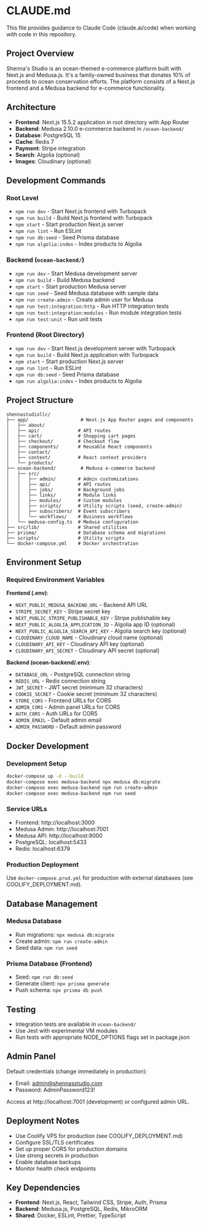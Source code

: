 # CLAUDE.md

This file provides guidance to Claude Code (claude.ai/code) when working with code in this repository.

## Project Overview

Shenna's Studio is an ocean-themed e-commerce platform built with Next.js and Medusa.js. It's a family-owned business that donates 10% of proceeds to ocean conservation efforts. The platform consists of a Next.js frontend and a Medusa backend for e-commerce functionality.

## Architecture

- **Frontend**: Next.js 15.5.2 application in root directory with App Router
- **Backend**: Medusa 2.10.0 e-commerce backend in `/ocean-backend/`
- **Database**: PostgreSQL 15
- **Cache**: Redis 7
- **Payment**: Stripe integration
- **Search**: Algolia (optional)
- **Images**: Cloudinary (optional)

## Development Commands

### Root Level
- `npm run dev` - Start Next.js frontend with Turbopack
- `npm run build` - Build Next.js frontend with Turbopack
- `npm start` - Start production Next.js server
- `npm run lint` - Run ESLint
- `npm run db:seed` - Seed Prisma database
- `npm run algolia:index` - Index products to Algolia

### Backend (`ocean-backend/`)
- `npm run dev` - Start Medusa development server
- `npm run build` - Build Medusa backend
- `npm start` - Start production Medusa server
- `npm run seed` - Seed Medusa database with sample data
- `npm run create-admin` - Create admin user for Medusa
- `npm run test:integration:http` - Run HTTP integration tests
- `npm run test:integration:modules` - Run module integration tests
- `npm run test:unit` - Run unit tests

### Frontend (Root Directory)
- `npm run dev` - Start Next.js development server with Turbopack
- `npm run build` - Build Next.js application with Turbopack
- `npm start` - Start production Next.js server
- `npm run lint` - Run ESLint
- `npm run db:seed` - Seed Prisma database
- `npm run algolia:index` - Index products to Algolia

## Project Structure

```
shennastudiollc/
├── app/                   # Next.js App Router pages and components
│   ├── about/
│   ├── api/              # API routes
│   ├── cart/             # Shopping cart pages
│   ├── checkout/         # Checkout flow
│   ├── components/       # Reusable React components
│   ├── contact/
│   ├── context/          # React context providers
│   └── products/
├── ocean-backend/         # Medusa e-commerce backend
│   ├── src/
│   │   ├── admin/        # Admin customizations
│   │   ├── api/          # API routes
│   │   ├── jobs/         # Background jobs
│   │   ├── links/        # Module links
│   │   ├── modules/      # Custom modules
│   │   ├── scripts/      # Utility scripts (seed, create-admin)
│   │   ├── subscribers/  # Event subscribers
│   │   └── workflows/    # Business workflows
│   └── medusa-config.ts  # Medusa configuration
├── src/lib/              # Shared utilities
├── prisma/               # Database schema and migrations
├── scripts/              # Utility scripts
└── docker-compose.yml    # Docker orchestration
```

## Environment Setup

### Required Environment Variables

**Frontend (.env)**:
- `NEXT_PUBLIC_MEDUSA_BACKEND_URL` - Backend API URL
- `STRIPE_SECRET_KEY` - Stripe secret key
- `NEXT_PUBLIC_STRIPE_PUBLISHABLE_KEY` - Stripe publishable key
- `NEXT_PUBLIC_ALGOLIA_APPLICATION_ID` - Algolia app ID (optional)
- `NEXT_PUBLIC_ALGOLIA_SEARCH_API_KEY` - Algolia search key (optional)
- `CLOUDINARY_CLOUD_NAME` - Cloudinary cloud name (optional)
- `CLOUDINARY_API_KEY` - Cloudinary API key (optional)
- `CLOUDINARY_API_SECRET` - Cloudinary API secret (optional)

**Backend (ocean-backend/.env)**:
- `DATABASE_URL` - PostgreSQL connection string
- `REDIS_URL` - Redis connection string
- `JWT_SECRET` - JWT secret (minimum 32 characters)
- `COOKIE_SECRET` - Cookie secret (minimum 32 characters)
- `STORE_CORS` - Frontend URLs for CORS
- `ADMIN_CORS` - Admin panel URLs for CORS
- `AUTH_CORS` - Auth URLs for CORS
- `ADMIN_EMAIL` - Default admin email
- `ADMIN_PASSWORD` - Default admin password

## Docker Development

### Development Setup
```bash
docker-compose up -d --build
docker-compose exec medusa-backend npx medusa db:migrate
docker-compose exec medusa-backend npm run create-admin
docker-compose exec medusa-backend npm run seed
```

### Service URLs
- Frontend: http://localhost:3000
- Medusa Admin: http://localhost:7001
- Medusa API: http://localhost:9000
- PostgreSQL: localhost:5433
- Redis: localhost:6379

### Production Deployment
Use `docker-compose.prod.yml` for production with external databases (see COOLIFY_DEPLOYMENT.md).

## Database Management

### Medusa Database
- Run migrations: `npx medusa db:migrate`
- Create admin: `npm run create-admin`
- Seed data: `npm run seed`

### Prisma Database (Frontend)
- Seed: `npm run db:seed`
- Generate client: `npx prisma generate`
- Push schema: `npx prisma db push`

## Testing

- Integration tests are available in `ocean-backend/`
- Use Jest with experimental VM modules
- Run tests with appropriate NODE_OPTIONS flags set in package.json

## Admin Panel

Default credentials (change immediately in production):
- Email: admin@shennasstudio.com
- Password: AdminPassword123!

Access at http://localhost:7001 (development) or configured admin URL.

## Deployment Notes

- Use Coolify VPS for production (see COOLIFY_DEPLOYMENT.md)
- Configure SSL/TLS certificates
- Set up proper CORS for production domains
- Use strong secrets in production
- Enable database backups
- Monitor health check endpoints

## Key Dependencies

- **Frontend**: Next.js, React, Tailwind CSS, Stripe, Auth, Prisma
- **Backend**: Medusa.js, PostgreSQL, Redis, MikroORM
- **Shared**: Docker, ESLint, Prettier, TypeScript